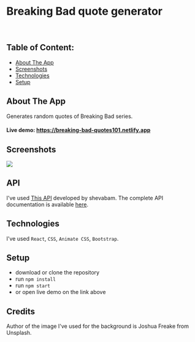 <h1>Breaking Bad quote generator</h1>
<br>

## Table of Content:

- [About The App](#about-the-app)
- [Screenshots](#screenshots)
- [Technologies](#technologies)
- [Setup](#setup)

## About The App
Generates random quotes of Breaking Bad series.
<h4>Live demo: <a href='https://breaking-bad-quotes101.netlify.app'>https://breaking-bad-quotes101.netlify.app</a></h4>

## Screenshots
<p>
 <img src='https://github.com/ZvonimirZlo/breaking-bad-quote-generator/assets/104101182/34da1ec6-907b-4e55-9d7f-349743e70962'>
</p>

## API
I've used <a href='https://breakingbadquotes.xyz'>This API</a> developed by shevabam. The complete API documentation is available <a href='https://github.com/shevabam/breaking-bad-quotes'>here</a>.

## Technologies
I've used `React`, `CSS`, `Animate CSS`, `Bootstrap`.

## Setup
- download or clone the repository
- run `npm install`
- run `npm start`
- or open live demo on the link above

## Credits
Author of the image I've used for the background is Joshua Freake from Unsplash.


